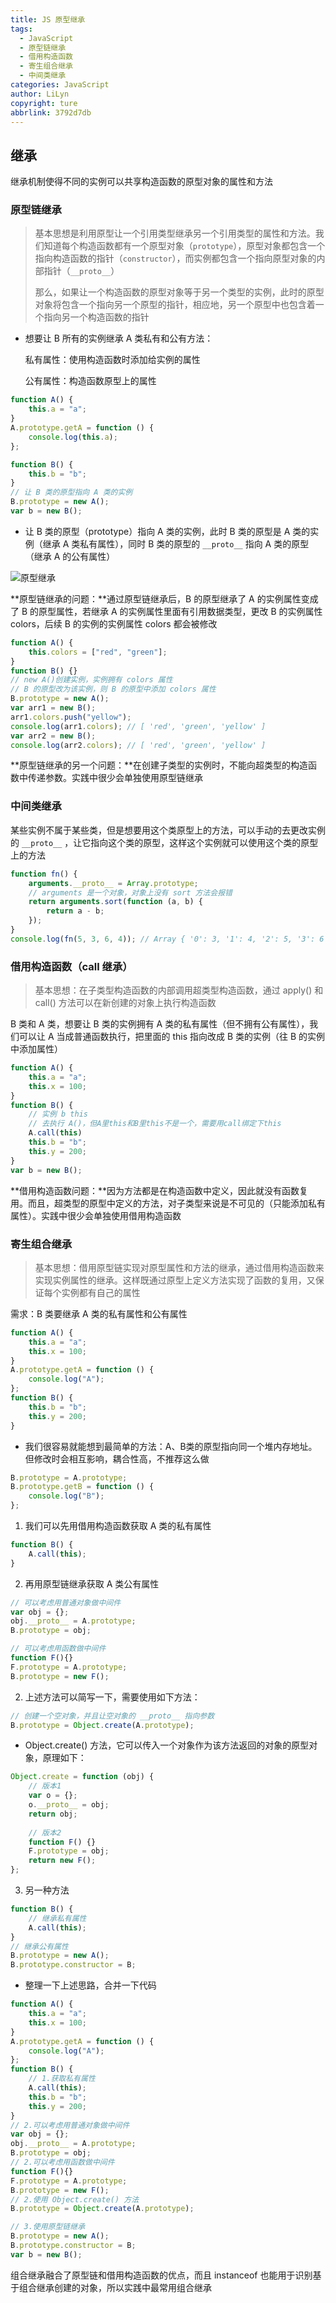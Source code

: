 ```yaml
---
title: JS 原型继承
tags:
  - JavaScript
  - 原型链继承
  - 借用构造函数
  - 寄生组合继承
  - 中间类继承
categories: JavaScript
author: LiLyn
copyright: ture
abbrlink: 3792d7db
---
```


## 继承

继承机制使得不同的实例可以共享构造函数的原型对象的属性和方法

<!--more-->

### 原型链继承

> 基本思想是利用原型让一个引用类型继承另一个引用类型的属性和方法。我们知道每个构造函数都有一个原型对象（`prototype`），原型对象都包含一个指向构造函数的指针（`constructor`），而实例都包含一个指向原型对象的内部指针（`__proto__`）
>
> 那么，如果让一个构造函数的原型对象等于另一个类型的实例，此时的原型对象将包含一个指向另一个原型的指针，相应地，另一个原型中也包含着一个指向另一个构造函数的指针

- 想要让 B 所有的实例继承 A 类私有和公有方法：

  私有属性：使用构造函数时添加给实例的属性

  公有属性：构造函数原型上的属性

```js
function A() {
    this.a = "a";
}
A.prototype.getA = function () {
    console.log(this.a);
};

function B() {
    this.b = "b";
}
// 让 B 类的原型指向 A 类的实例
B.prototype = new A();
var b = new B();
```

- 让 B 类的原型（prototype）指向 A 类的实例，此时 B 类的原型是 A 类的实例（继承 A 类私有属性），同时 B 类的原型的 `__proto__` 指向 A 类的原型（继承 A 的公有属性）

![原型继承](https://gitee.com/lilyn/pic/raw/master/js-img/%E5%8E%9F%E5%9E%8B%E7%BB%A7%E6%89%BF.png)

**原型链继承的问题：**通过原型链继承后，B 的原型继承了 A 的实例属性变成了 B 的原型属性，若继承 A 的实例属性里面有引用数据类型，更改 B 的实例属性 colors，后续 B 的实例的实例属性 colors 都会被修改

```js
function A() {
    this.colors = ["red", "green"];
}
function B() {}
// new A()创建实例，实例拥有 colors 属性
// B 的原型改为该实例，则 B 的原型中添加 colors 属性
B.prototype = new A();
var arr1 = new B();
arr1.colors.push("yellow");
console.log(arr1.colors); // [ 'red', 'green', 'yellow' ]
var arr2 = new B();
console.log(arr2.colors); // [ 'red', 'green', 'yellow' ]
```

**原型链继承的另一个问题：**在创建子类型的实例时，不能向超类型的构造函数中传递参数。实践中很少会单独使用原型链继承



### 中间类继承

某些实例不属于某些类，但是想要用这个类原型上的方法，可以手动的去更改实例的 `__proto__` ，让它指向这个类的原型，这样这个实例就可以使用这个类的原型上的方法

```js
function fn() {
    arguments.__proto__ = Array.prototype;
    // arguments 是一个对象，对象上没有 sort 方法会报错
    return arguments.sort(function (a, b) {
        return a - b;
    });
}
console.log(fn(5, 3, 6, 4)); // Array { '0': 3, '1': 4, '2': 5, '3': 6 }
```



### 借用构造函数（call 继承）

> 基本思想：在子类型构造函数的内部调用超类型构造函数，通过 apply() 和 call() 方法可以在新创建的对象上执行构造函数

B 类和 A 类，想要让 B 类的实例拥有 A 类的私有属性（但不拥有公有属性），我们可以让 A 当成普通函数执行，把里面的 this 指向改成 B 类的实例（往 B 的实例中添加属性）

```js
function A() {
    this.a = "a";
    this.x = 100;
}
function B() {
    // 实例 b this
    // 去执行 A()，但A里this和B里this不是一个，需要用call绑定下this
    A.call(this)
    this.b = "b";
    this.y = 200;
}
var b = new B();
```

**借用构造函数问题：**因为方法都是在构造函数中定义，因此就没有函数复用。而且，超类型的原型中定义的方法，对子类型来说是不可见的（只能添加私有属性）。实践中很少会单独使用借用构造函数



### 寄生组合继承

> 基本思想：借用原型链实现对原型属性和方法的继承，通过借用构造函数来实现实例属性的继承。这样既通过原型上定义方法实现了函数的复用，又保证每个实例都有自己的属性

需求：B 类要继承 A 类的私有属性和公有属性

```js
function A() {
    this.a = "a";
    this.x = 100;
}
A.prototype.getA = function () {
    console.log("A");
};
function B() {
    this.b = "b";
    this.y = 200;
}
```

- 我们很容易就能想到最简单的方法：A、B类的原型指向同一个堆内存地址。但修改时会相互影响，耦合性高，不推荐这么做

```js
B.prototype = A.prototype;
B.prototype.getB = function () {
    console.log("B");
};
```

1. 我们可以先用借用构造函数获取 A 类的私有属性

```js
function B() {
    A.call(this);
}
```

2. 再用原型链继承获取 A 类公有属性

```js
// 可以考虑用普通对象做中间件
var obj = {};
obj.__proto__ = A.prototype;
B.prototype = obj;
```

```js
// 可以考虑用函数做中间件
function F(){}
F.prototype = A.prototype;
B.prototype = new F();
```

2. 上述方法可以简写一下，需要使用如下方法：

```js
// 创建一个空对象，并且让空对象的 __proto__ 指向参数
B.prototype = Object.create(A.prototype);
```

- Object.create() 方法，它可以传入一个对象作为该方法返回的对象的原型对象，原理如下：

```js
Object.create = function (obj) {
    // 版本1
    var o = {};
    o.__proto__ = obj;
    return obj;
    
    // 版本2
    function F() {}
    F.prototype = obj;
    return new F();
};
```

3. 另一种方法

```js
function B() {
    // 继承私有属性
    A.call(this);
}
// 继承公有属性
B.prototype = new A();
B.prototype.constructor = B;
```

- 整理一下上述思路，合并一下代码

```js
function A() {
    this.a = "a";
    this.x = 100;
}
A.prototype.getA = function () {
    console.log("A");
};
function B() {
    // 1.获取私有属性
    A.call(this);
    this.b = "b";
    this.y = 200;
}
// 2.可以考虑用普通对象做中间件
var obj = {};
obj.__proto__ = A.prototype;
B.prototype = obj;
// 2.可以考虑用函数做中间件
function F(){}
F.prototype = A.prototype;
B.prototype = new F();
// 2.使用 Object.create() 方法
B.prototype = Object.create(A.prototype);

// 3.使用原型链继承
B.prototype = new A();
B.prototype.constructor = B;
var b = new B();
```

组合继承融合了原型链和借用构造函数的优点，而且 instanceof 也能用于识别基于组合继承创建的对象，所以实践中最常用组合继承